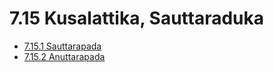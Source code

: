 # 7.15 Kusalattika, Sauttaraduka

* [7.15.1 Sauttarapada](7.15/7.15.1.md)
* [7.15.2 Anuttarapada](7.15/7.15.2.md)
